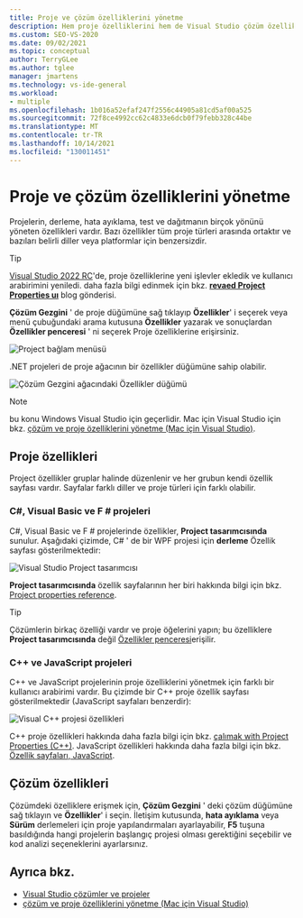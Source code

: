 ```yaml
---
title: Proje ve çözüm özelliklerini yönetme
description: Hem proje özelliklerini hem de Visual Studio çözüm özelliklerini yönetmeyi öğrenin.
ms.custom: SEO-VS-2020
ms.date: 09/02/2021
ms.topic: conceptual
author: TerryGLee
ms.author: tglee
manager: jmartens
ms.technology: vs-ide-general
ms.workload:
- multiple
ms.openlocfilehash: 1b016a52efaf247f2556c44905a81cd5af00a525
ms.sourcegitcommit: 72f8ce4992cc62c4833e6dcb0f79febb328c44be
ms.translationtype: MT
ms.contentlocale: tr-TR
ms.lasthandoff: 10/14/2021
ms.locfileid: "130011451"
---
```

# <a name="manage-project-and-solution-properties"></a>Proje ve çözüm özelliklerini yönetme

Projelerin, derleme, hata ayıklama, test ve dağıtmanın birçok yönünü yöneten özellikleri vardır. Bazı özellikler tüm proje türleri arasında ortaktır ve bazıları belirli diller veya platformlar için benzersizdir.

> [!TIP]
> [Visual Studio 2022 RC](/visualstudio/releases/2022/release-notes-preview)'de, proje özelliklerine yeni işlevler ekledik ve kullanıcı arabirimini yeniledi. daha fazla bilgi edinmek için bkz. [**revaed Project Properties uı**](https://devblogs.microsoft.com/visualstudio/revamped-project-properties-ui/) blog gönderisi.

**Çözüm Gezgini** ' de proje düğümüne sağ tıklayıp **Özellikler**' i seçerek veya menü çubuğundaki arama kutusuna **Özellikler** yazarak ve sonuçlardan **Özellikler penceresi** ' ni seçerek Proje özelliklerine erişirsiniz.

![Project bağlam menüsü](../ide/media/vs2015_proj_prop_menu.gif)

.NET projeleri de proje ağacının bir özellikler düğümüne sahip olabilir.

![Çözüm Gezgini ağacındaki Özellikler düğümü](../ide/media/vs2015_props_se.png)

> [!NOTE]
> bu konu Windows Visual Studio için geçerlidir. Mac için Visual Studio için bkz. [çözüm ve proje özelliklerini yönetme (Mac için Visual Studio)](/visualstudio/mac/managing-solutions-and-project-properties).

## <a name="project-properties"></a>Proje özellikleri

Project özellikler gruplar halinde düzenlenir ve her grubun kendi özellik sayfası vardır. Sayfalar farklı diller ve proje türleri için farklı olabilir.

### <a name="c-visual-basic-and-f-projects"></a>C#, Visual Basic ve F # projeleri

C#, Visual Basic ve F # projelerinde özellikler, **Project tasarımcısında** sunulur. Aşağıdaki çizimde, C# ' de bir WPF projesi için **derleme** Özellik sayfası gösterilmektedir:

![Visual Studio Project tasarımcısı](../ide/media/vs2015_proppage_build.png)

**Project tasarımcısında** özellik sayfalarının her biri hakkında bilgi için bkz. [Project properties reference](../ide/reference/project-properties-reference.md).

> [!TIP]
> Çözümlerin birkaç özelliği vardır ve proje öğelerini yapın; bu özelliklere **Project tasarımcısında** değil [Özellikler penceresi](../ide/reference/properties-window.md)erişilir.

### <a name="c-and-javascript-projects"></a>C++ ve JavaScript projeleri

C++ ve JavaScript projelerinin proje özelliklerini yönetmek için farklı bir kullanıcı arabirimi vardır. Bu çizimde bir C++ proje özellik sayfası gösterilmektedir (JavaScript sayfaları benzerdir):

![Visual C&#43;&#43; projesi özellikleri](../ide/media/vs2015_projprops_cpp.png)

C++ proje özellikleri hakkında daha fazla bilgi için bkz. [çalımak with Project Properties (C++)](/cpp/build/working-with-project-properties). JavaScript özellikleri hakkında daha fazla bilgi için bkz. [Özellik sayfaları, JavaScript](../ide/reference/property-pages-javascript.md).

## <a name="solution-properties"></a>Çözüm özellikleri

Çözümdeki özelliklere erişmek için, **Çözüm Gezgini** ' deki çözüm düğümüne sağ tıklayın ve **Özellikler**' i seçin. İletişim kutusunda, **hata ayıklama** veya **Sürüm** derlemeleri için proje yapılandırmaları ayarlayabilir, **F5** tuşuna basıldığında hangi projelerin başlangıç projesi olması gerektiğini seçebilir ve kod analizi seçeneklerini ayarlarsınız.

## <a name="see-also"></a>Ayrıca bkz.

- [Visual Studio çözümler ve projeler](../ide/solutions-and-projects-in-visual-studio.md)
- [çözüm ve proje özelliklerini yönetme (Mac için Visual Studio)](/visualstudio/mac/managing-solutions-and-project-properties)
